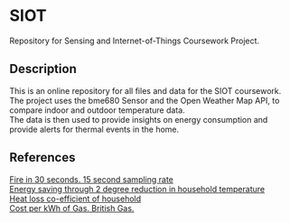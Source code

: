 # SIOT
Repository for Sensing and Internet-of-Things Coursework Project.

## Description
  
This is an online repository for all files and data for the SIOT coursework.  
The project uses the bme680 Sensor and the Open Weather Map API, to compare indoor and outdoor temperature data.  
The data is then used to provide insights on energy consumption and provide alerts for thermal events in the home.  

## References

[Fire in 30 seconds. 15 second sampling rate](https://www.ready.gov/home-fires)  
[Energy saving through 2 degree reduction in household temperature](https://assets.publishing.service.gov.uk/government/uploads/system/uploads/attachment_data/file/128720/6923-how-much-energy-could-be-saved-by-making-small-cha.pdf)  
[Heat loss co-efficient of household](https://www.open.edu/openlearn/nature-environment/the-environment/energy-buildings/content-section-2.4.1)  
[Cost per kWh of Gas. British Gas.](https://www.ukpower.co.uk/home_energy/tariffs-per-unit-kwh)  
